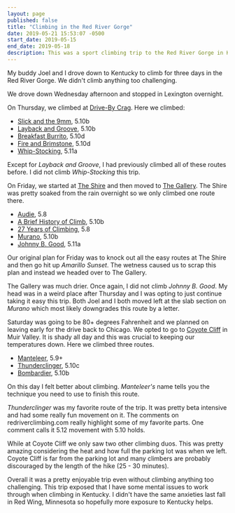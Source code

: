 ```yaml
---
layout: page
published: false
title: "Climbing in the Red River Gorge"
date: 2019-05-21 15:53:07 -0500
start_date: 2019-05-15
end_date: 2019-05-18
description: This was a sport climbing trip to the Red River Gorge in Kentucky.
---
```


My buddy Joel and I drove down to Kentucky to climb for three days in the Red River Gorge. We didn't climb anything too challenging.

We drove down Wednesday afternoon and stopped in Lexington overnight.

On Thursday, we climbed at [Drive-By Crag](https://www.redriverclimbing.com/RRCGuide/index.php?q=Drive-By+Crag). Here we climbed:

- [Slick and the 9mm](https://www.redriverclimbing.com/RRCGuide/?type=route&id=1009), 5.10b
- [Layback and Groove](https://www.redriverclimbing.com/RRCGuide/?type=route&id=3779), 5.10b
- [Breakfast Burrito](https://www.redriverclimbing.com/RRCGuide/?type=route&id=836), 5.10d
- [Fire and Brimstone](https://www.redriverclimbing.com/RRCGuide/?type=route&id=837), 5.10d 
- [Whip-Stocking](https://www.redriverclimbing.com/RRCGuide/?type=route&id=846), 5.11a

Except for _Layback and Groove_, I had previously climbed all of these routes before. I did not climb _Whip-Stocking_ this trip.

On Friday, we started at [The Shire](https://www.redriverclimbing.com/RRCGuide/?type=wall&id=144) and then moved to [The Gallery](https://www.redriverclimbing.com/RRCGuide/?type=wall&id=94). The Shire was pretty soaked from the rain overnight so we only climbed one route there.

- [Audie](https://www.redriverclimbing.com/RRCGuide/?type=route&id=1970), 5.8
- [A Brief History of Climb](https://www.redriverclimbing.com/RRCGuide/?type=route&id=2054), 5.10b
- [27 Years of Climbing](https://www.redriverclimbing.com/RRCGuide/?type=route&id=1532), 5.8
- [Murano](https://www.redriverclimbing.com/RRCGuide/?type=route&id=1534), 5.10b
- [Johnny B. Good](https://www.redriverclimbing.com/RRCGuide/?type=route&id=1314), 5.11a

Our original plan for Friday was to knock out all the easy routes at The Shire and then go hit up _Amarillo Sunset_. The wetness caused us to scrap this plan and instead we headed over to The Gallery.

The Gallery was much drier. Once again, I did not climb _Johnny B. Good_. My head was in a weird place after Thursday and I was opting to just continue taking it easy this trip. Both Joel and I both moved left at the slab section on _Murano_ which most likely downgrades this route by a letter.

Saturday was going to be 80+ degrees Fahrenheit and we planned on leaving early for the drive back to Chicago. We opted to go to [Coyote Cliff](https://www.redriverclimbing.com/RRCGuide/?type=wall&id=148) in Muir Valley. It is shady all day and this was crucial to keeping our temperatures down. Here we climbed three routes.

- [Manteleer](https://www.redriverclimbing.com/RRCGuide/?type=route&id=2008), 5.9+
- [Thunderclinger](https://www.redriverclimbing.com/RRCGuide/?type=route&id=2010), 5.10c
- [Bombardier](https://www.redriverclimbing.com/RRCGuide/?type=route&id=2011), 5.10b

On this day I felt better about climbing. _Manteleer's_ name tells you the technique you need to use to finish this route.

_Thunderclinger_ was my favorite route of the trip. It was pretty beta intensive and had some really fun movement on it. The comments on redriverclimbing.com really highlight some of my favorite parts. One comment calls it 5.12 movement with 5.10 holds.

While at Coyote Cliff we only saw two other climbing duos. This was pretty amazing considering the heat and how full the parking lot was when we left. Coyote Cliff is far from the parking lot and many climbers are probably discouraged by the length of the hike (25 - 30 minutes).

Overall it was a pretty enjoyable trip even without climbing anything too challenging. This trip exposed that I have some mental issues to work through when climbing in Kentucky. I didn't have the same anxieties last fall in Red Wing, Minnesota so hopefully more exposure to Kentucky helps.



